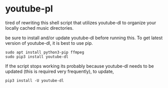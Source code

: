 # youtube-pl
tired of rewriting this shell script that utilizes youtube-dl to organize your locally cached music directories.

be sure to install and/or update youtube-dl before running this. To get latest version of youtube-dl, it is best to use pip.  

```
sudo apt install python3-pip ffmpeg
sudo pip3 install youtube-dl
```
If the script stops working its probably because youtube-dl needs to be updated (this is required very frequently), to update,
```
pip3 install -U youtube-dl
```
